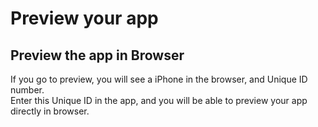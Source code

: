 # Preview your app

## Preview the app in Browser

If you go to preview, you will see a iPhone in the browser, and Unique ID number.  
Enter this Unique ID in the app, and you will be able to preview your app directly in browser.

